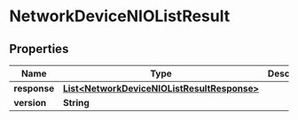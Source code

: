 
# NetworkDeviceNIOListResult

## Properties
Name | Type | Description | Notes
------------ | ------------- | ------------- | -------------
**response** | [**List&lt;NetworkDeviceNIOListResultResponse&gt;**](NetworkDeviceNIOListResultResponse.md) |  |  [optional]
**version** | **String** |  |  [optional]




